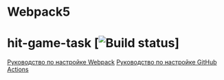 # Webpack5

# hit-game-task [![Build status](https://ci.appveyor.com/project/grinal82/hit-game-task/branch/main)]

[Руководство по настройке Webpack](https://webpack.js.org/guides/)
[Руководство по настройке GitHub Actions](https://docs.github.com/en/actions/quickstart)

